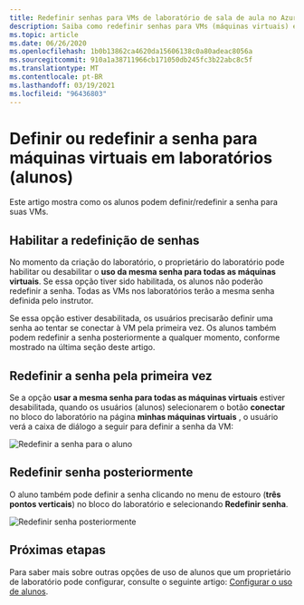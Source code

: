 ```yaml
---
title: Redefinir senhas para VMs de laboratório de sala de aula no Azure Lab Services | Microsoft Docs
description: Saiba como redefinir senhas para VMs (máquinas virtuais) em laboratórios de Azure Lab Services.
ms.topic: article
ms.date: 06/26/2020
ms.openlocfilehash: 1b0b13862ca4620da15606138c0a80adeac8056a
ms.sourcegitcommit: 910a1a38711966cb171050db245fc3b22abc8c5f
ms.translationtype: MT
ms.contentlocale: pt-BR
ms.lasthandoff: 03/19/2021
ms.locfileid: "96436803"
---
```

# <a name="set-or-reset-password-for-virtual-machines-in-labs-students"></a>Definir ou redefinir a senha para máquinas virtuais em laboratórios (alunos)
Este artigo mostra como os alunos podem definir/redefinir a senha para suas VMs. 

## <a name="enable-resetting-of-passwords"></a>Habilitar a redefinição de senhas
No momento da criação do laboratório, o proprietário do laboratório pode habilitar ou desabilitar o **uso da mesma senha para todas as máquinas virtuais**. Se essa opção tiver sido habilitada, os alunos não poderão redefinir a senha. Todas as VMs nos laboratórios terão a mesma senha definida pelo instrutor. 

Se essa opção estiver desabilitada, os usuários precisarão definir uma senha ao tentar se conectar à VM pela primeira vez. Os alunos também podem redefinir a senha posteriormente a qualquer momento, conforme mostrado na última seção deste artigo. 

## <a name="reset-password-for-the-first-time"></a>Redefinir a senha pela primeira vez
Se a opção **usar a mesma senha para todas as máquinas virtuais** estiver desabilitada, quando os usuários (alunos) selecionarem o botão **conectar** no bloco do laboratório na página **minhas máquinas virtuais** , o usuário verá a caixa de diálogo a seguir para definir a senha da VM: 

![Redefinir a senha para o aluno](./media/how-to-set-virtual-machine-passwords/student-set-password.png)

## <a name="reset-password-later"></a>Redefinir senha posteriormente
O aluno também pode definir a senha clicando no menu de estouro (**três pontos verticais**) no bloco do laboratório e selecionando **Redefinir senha**. 

![Redefinir senha posteriormente](./media/how-to-set-virtual-machine-passwords/student-set-password-2.png)


## <a name="next-steps"></a>Próximas etapas
Para saber mais sobre outras opções de uso de alunos que um proprietário de laboratório pode configurar, consulte o seguinte artigo: [Configurar o uso de alunos](how-to-configure-student-usage.md).
